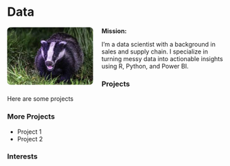 # Data

<p align="left">
  <img src="images/images.jpg" alt="Matt Nelson" width="200" style="float: left; margin-right: 20px; border-radius: 8px;">
</p>

<p><strong>Mission:</strong></p>
<p>I’m a data scientist with a background in sales and supply chain. I specialize in turning messy data into actionable insights using R, Python, and Power BI.</p>

### Projects
Here are some projects

### More Projects
- Project 1  
- Project 2

### Interests
